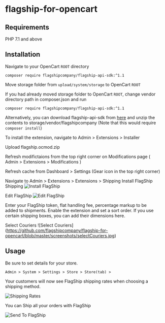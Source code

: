 # flagship-for-opencart
## Requirements
PHP 7.1 and above
## Installation
Navigate to your OpenCart `ROOT` directory
````
composer require flagshipcompany/flagship-api-sdk:^1.1
````
Move storage folder from `upload/system/storage` to OpenCart `ROOT`

If you had already moved storage folder to OpenCart `ROOT`, change vendor directory path in composer.json and run 
````
composer require flagshipcompany/flagship-api-sdk:^1.1
````

Alternatively, you can download flagship-api-sdk from [here](https://github.com/flagshipcompany/flagship-api-sdk) and unzip the contents to storage/vendor/flagshipcompany
(Note that this would require `composer install`)

To install the extension, navigate to Admin > Extensions > Installer

Upload flagship.ocmod.zip

Refresh modifictaions from the top right corner on Modifications page ( Admin > Extensions > Modifications )

Refresh cache from Dashboard > Settings (Gear icon in the top right corner)

Navigate to Admin > Extensions > Extensions > Shipping
Install FlagShip Shipping
![Install FlagShip](https://github.com/flagshipcompany/flagship-for-opencart/blob/master/screenshots/installFlagShip.jpg)

Edit FlagShip
![Edit FlagShip](https://github.com/flagshipcompany/flagship-for-opencart/blob/master/screenshots/editFlagShip.jpg)

Enter your FlagShip token, flat handling fee, percentage markup to be added to shipments.
Enable the extension and set a sort order.
If you use certain shipping boxes, you can add their dimensions here.

Select Couriers
![Select Couriers] (https://github.com/flagshipcompany/flagship-for-opencart/blob/master/screenshots/selectCouriers.jpg)

## Usage
Be sure to set details for your store.

`Admin > System > Settings > Store > Store(tab) > `

Your customers will now see FlagShip shipping rates when choosing a shipping method.


![Shipping Rates](https://github.com/flagshipcompany/flagship-for-opencart/blob/master/screenshots/shippingRates.jpg)

You can Ship all your orders with FlagShip

![Send To FlagShip](https://github.com/flagshipcompany/flagship-for-opencart/blob/master/screenshots/sendToFlagShip.jpg)
